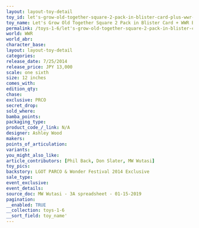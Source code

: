 ```yaml
---
layout: layout-toy-detail 
toy_id: let's-grow-old-together-square-2-pack-in-blister-card-plus-wwr-book
toy_name: Let's Grow Old Together Square 2 Pack in Blister Card + WWR Book
permalink: /toys-1-6/let's-grow-old-together-square-2-pack-in-blister-card-plus-wwr-book.html
world: WWR
world_abr: 
character_base: 
layout: layout-toy-detail
categories: 
release_date: 7/25/2014
release_price: JPY 13,000 
scale: one sixth
size: 12 inches
comes_with: 
edition_qty: 
chase: 
exclusive: PRCO
secret_drop: 
sold_where: 
bamba_points: 
packaging_type: 
product_code_/_link: N/A
designer: Ashley Wood
makers: 
points_of_articulation: 
variants: 
you_might_also_like: 
article_contributors: [Phil Back, Don Slater, MW Wutasi]
toy_pics: 
backstory: LGOT PARCO & Wonder Festival 2014 Exclusive
sale_type: 
event_exclusive: 
event_details: 
source_doc: MW Wutasi - 3A spreadsheet - 01-15-2019
pagination: 
__enabled: TRUE
__collection: toys-1-6
__sort_field: toy_name'
---
```

